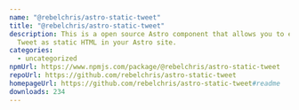 ```yaml
---
name: "@rebelchris/astro-static-tweet"
title: "@rebelchris/astro-static-tweet"
description: This is a open source Astro component that allows you to embed a
  Tweet as static HTML in your Astro site.
categories:
  - uncategorized
npmUrl: https://www.npmjs.com/package/@rebelchris/astro-static-tweet
repoUrl: https://github.com/rebelchris/astro-static-tweet
homepageUrl: https://github.com/rebelchris/astro-static-tweet#readme
downloads: 234
---
```

